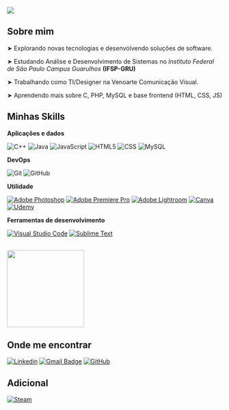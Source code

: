 ![](https://komarev.com/ghpvc/?username=leonharddev&color=006bed)

## Sobre mim

 ➤ Explorando novas tecnologias e desenvolvendo soluções de software.
 
 ➤ Estudando Análise e Desenvolvimento de Sistemas no _Instituto Federal de São Paulo Campus Guarulhos_ **(IFSP-GRU)**

 ➤ Trabalhando como TI/Designer na Venoarte Comunicação Visual.
 
 ➤ Aprendendo mais sobre C, PHP, MySQL e base frontend (HTML, CSS, JS)

## Minhas Skills

**Aplicações e dados**

![C++](https://img.shields.io/badge/-C-333333?style=flat&logo=C%2B%2B&logoColor=00599C)
![Java](https://img.shields.io/badge/-Java-333333?style=flat&logo=Java&logoColor=007396)
![JavaScript](https://img.shields.io/badge/-JavaScript-333333?style=flat&logo=javascript)
![HTML5](https://img.shields.io/badge/-HTML5-333333?style=flat&logo=HTML5)
![CSS](https://img.shields.io/badge/-CSS-333333?style=flat&logo=CSS3&logoColor=1572B6)
![MySQL](https://img.shields.io/badge/-MySQL-333333?style=flat&logo=mysql)

**DevOps**

![Git](https://img.shields.io/badge/-Git-333333?style=flat&logo=git)
![GitHub](https://img.shields.io/badge/-GitHub-333333?style=flat&logo=github)

**Utilidade**

[![Adobe Photoshop](https://img.shields.io/badge/Adobe%20Photoshop-333333?logo=Adobe%20Photoshop&logoColor=blue)](#)
[![Adobe Premiere Pro](https://img.shields.io/badge/Adobe%20Premiere%20Pro-333333?logo=Adobe%20Premiere%20Pro&logoColor=dark-blue)](#)
[![Adobe Lightroom](https://img.shields.io/badge/Adobe%20Lightroom-333333?logo=Adobe%20Lightroom&logoColor=)](#)
[![Canva](https://img.shields.io/badge/Canva-333333?&logo=Canva&logoColor=w)](#)
[![Udemy](https://img.shields.io/badge/Udemy-333333?logo=udemy&logoColor=)](#)

**Ferramentas de desenvolvimento**

[![Visual Studio Code](https://custom-icon-badges.demolab.com/badge/Visual%20Studio%20Code-333333?logo=vsc&logoColor=0000FF)](#)
[![Sublime Text](https://img.shields.io/badge/Sublime%20Text-333333?logo=sublime-text&logoColor=important)](#)

<br/>

<a href="https://github.com/iuricode" title="Perfil do LEON">
  <img height="180em" src="https://github-readme-stats.vercel.app/api?username=leonharddev&theme=dracula&show_icons=true" />
</a>

## Onde me encontrar

[![Linkedin](https://img.shields.io/badge/-Leonardo-blue?style=flat-square&logo=Linkedin&logoColor=white&link=https://www.linkedin.com/in/leonardo-alves-dev/)](https://www.linkedin.com/in/leonardo-alves-dev/)
[![Gmail Badge](https://img.shields.io/badge/-leonardoalves.tech@gmail.com-006bed?style=flat-square&logo=Gmail&logoColor=white&link=mailto:leonardoalves.tech@gmail.com)](mailto:leonardoalves.tech@gmail.com)
[![GitHub](https://img.shields.io/github/followers/LeonhardDev?label=follow&style=social)](https://github.com/LeonhardDev)

## Adicional

[![Steam](https://img.shields.io/badge/Steam-%23000000.svg?logo=steam&logoColor=white)](#)

<!---
LeonhardDev/LeonhardDev is a ✨ special ✨ repository because its `README.md` (this file) appears on your GitHub profile.
You can click the Preview link to take a look at your changes.
--->
